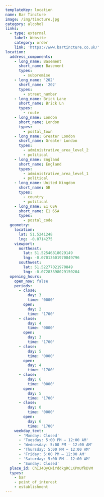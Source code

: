 ```yaml
---
templateKey: location
name: Bar Tincture
image: /img/tincture.jpg
category: alcohol
links:
  - type: external
    label: Website
    category: order
    link: 'https://www.bartincture.co.uk/'
location:
  address_components:
    - long_name: Basement
      short_name: Basement
      types:
        - subpremise
    - long_name: '202'
      short_name: '202'
      types:
        - street_number
    - long_name: Brick Lane
      short_name: Brick Ln
      types:
        - route
    - long_name: London
      short_name: London
      types:
        - postal_town
    - long_name: Greater London
      short_name: Greater London
      types:
        - administrative_area_level_2
        - political
    - long_name: England
      short_name: England
      types:
        - administrative_area_level_1
        - political
    - long_name: United Kingdom
      short_name: GB
      types:
        - country
        - political
    - long_name: E1 6SA
      short_name: E1 6SA
      types:
        - postal_code
  geometry:
    location:
      lat: 51.5241248
      lng: -0.0714275
    viewport:
      northeast:
        lat: 51.52546818029149
        lng: -0.07013601970849796
      southwest:
        lat: 51.52277021970849
        lng: -0.07283398029150204
  opening_hours:
    open_now: false
    periods:
      - close:
          day: 3
          time: '0000'
        open:
          day: 2
          time: '1700'
      - close:
          day: 4
          time: '0000'
        open:
          day: 3
          time: '1700'
      - close:
          day: 5
          time: '0000'
        open:
          day: 4
          time: '1700'
      - close:
          day: 6
          time: '0000'
        open:
          day: 5
          time: '1700'
      - close:
          day: 0
          time: '0000'
        open:
          day: 6
          time: '1700'
    weekday_text:
      - 'Monday: Closed'
      - 'Tuesday: 5:00 PM – 12:00 AM'
      - 'Wednesday: 5:00 PM – 12:00 AM'
      - 'Thursday: 5:00 PM – 12:00 AM'
      - 'Friday: 5:00 PM – 12:00 AM'
      - 'Saturday: 5:00 PM – 12:00 AM'
      - 'Sunday: Closed'
  place_id: ChIJ4QyCNiYddkgRCLKPmUfkDVM
  types:
    - bar
    - point_of_interest
    - establishment
---
```

